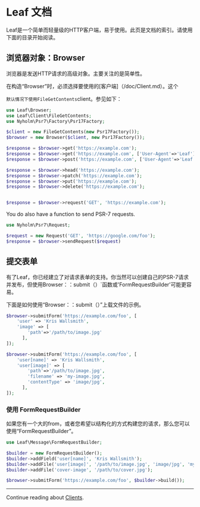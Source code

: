 # Leaf 文档


Leaf是一个简单而轻量级的HTTP客户端，易于使用。此页是文档的索引。请使用下面的目录开始阅读。 

## 浏览器对象：Browser


浏览器是发送HTTP请求的高级对象。主要关注的是简单性。

在构造“Browser”时，必须选择要使用的[客户端]（/doc/Client.md）。这个

`默认情况下使用FileGetContents`client。参见如下： 

```php
use Leaf\Browser;
use Leaf\Client\FileGetContents;
use Nyholm\Psr7\Factory\Psr17Factory;

$client = new FileGetContents(new Psr17Factory());
$browser = new Browser($client, new Psr17Factory());

$response = $browser->get('https://example.com');
$response = $browser->get('https://example.com', ['User-Agent'=>'Leaf']);
$response = $browser->post('https://example.com', ['User-Agent'=>'Leaf'], 'http-post-body');

$response = $browser->head('https://example.com');
$response = $browser->patch('https://example.com');
$response = $browser->put('https://example.com');
$response = $browser->delete('https://example.com');


$response = $browser->request('GET', 'https://example.com');
```

You do also have a function to send PSR-7 requests. 

```php
use Nyholm\Psr7\Request;

$request = new Request('GET', 'https://google.com/foo');
$response = $browser->sendRequest($request)
```

## 提交表单

有了Leaf，你已经建立了对请求表单的支持。你当然可以创建自己的PSR-7请求并发布，但使用Browser：：submit（）`函数或'FormRequestBuilder'可能更容易。


下面是如何使用“Browser：：submit（）”上载文件的示例。

```php
$browser->submitForm('https://example.com/foo', [
    'user' => 'Kris Wallsmith',
    'image' => [
        'path'=>'/path/to/image.jpg'
      ],
]);
``` 

```php
$browser->submitForm('https://example.com/foo', [
    'user[name]' => 'Kris Wallsmith',
    'user[image]' => [
        'path'=>'/path/to/image.jpg',
        'filename' => 'my-image.jpg',
        'contentType' => 'image/jpg',
      ],
]);
``` 

### 使用 FormRequestBuilder


如果您有一个大的from，或者您希望以结构化的方式构建您的请求，那么您可以使用“FormRequestBuilder”。 

```php
use Leaf\Message\FormRequestBuilder;

$builder = new FormRequestBuilder();
$builder->addField('user[name]', 'Kris Wallsmith');
$builder->addFile('user[image]', '/path/to/image.jpg', 'image/jpg', 'my-image.jpg');
$builder->addFile('cover-image', '/path/to/cover.jpg');

$browser->submitForm('https://example.com/foo', $builder->build());
``` 

---

Continue reading about [Clients](/doc/client.md).
